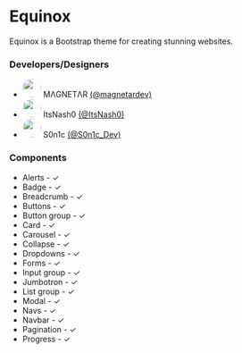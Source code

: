 # Equinox
Equinox is a Bootstrap theme for creating stunning websites.

### Developers/Designers
* <img src="https://s0n1c.org/twitter/?id=magnetardev" height="33px" style="border-radius: 100% !important;"/> MΛGNETΛR [(@magnetardev)](https://twitter.com/magnetardev)
* <img src="https://s0n1c.org/twitter/?id=ItsNash0" height="33px" style="border-radius: 100%;"/> ItsNash0 [(@ItsNash0)](https://twitter.com/ItsNash0)
* <img src="https://s0n1c.org/twitter/?id=S0n1c_Dev" height="33px" style="border-radius: 100%;"/> S0n1c [(@S0n1c_Dev)](https://twitter.com/S0n1c_Dev)

### Components
* Alerts - ✓
* Badge - ✓
* Breadcrumb - ✓
* Buttons - ✓
* Button group - ✓
* Card - ✓
* Carousel - ✓
* Collapse - ✓
* Dropdowns - ✓
* Forms - ✓
* Input group - ✓
* Jumbotron - ✓
* List group - ✓
* Modal - ✓
* Navs - ✓
* Navbar - ✓
* Pagination - ✓
* Progress - ✓
